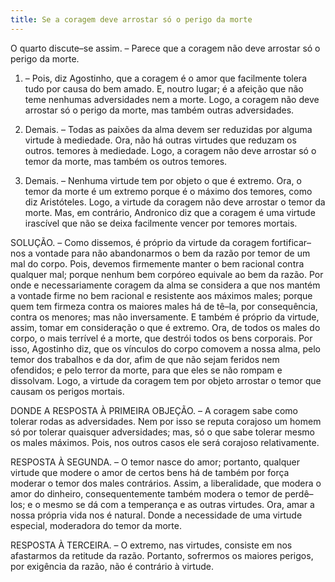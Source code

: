 ```yaml
---
title: Se a coragem deve arrostar só o perigo da morte
---
```


O quarto discute–se assim. – Parece que a coragem não deve arrostar só o perigo da morte.  

1. – Pois, diz Agostinho, que a coragem é o amor que facilmente tolera tudo por causa do bem amado. E, noutro lugar; é a afeição que não teme nenhumas adversidades nem a morte. Logo, a coragem não deve arrostar só o perigo da morte, mas também outras adversidades.  

2. Demais. – Todas as paixões da alma devem ser reduzidas por alguma virtude à mediedade. Ora, não há outras virtudes que reduzam os outros. temores à mediedade. Logo, a coragem não deve arrostar só o temor da morte, mas também os outros temores.  

3. Demais. – Nenhuma virtude tem por objeto o que é extremo. Ora, o temor da morte é um extremo porque é o máximo dos temores, como diz Aristóteles. Logo, a virtude da coragem não deve arrostar o temor da morte.  Mas, em contrário, Andronico diz que a coragem é uma virtude irascível que não se deixa facilmente vencer por temores mortais.  

SOLUÇÃO. – Como dissemos, é próprio da virtude da coragem fortificar–nos a vontade para não abandonarmos o bem da razão por temor de um mal do corpo. Pois, devemos firmemente manter o bem racional contra qualquer mal; porque nenhum bem corpóreo equivale ao bem da razão. Por onde e necessariamente coragem da alma se considera a que nos mantém a vontade firme no bem racional e resistente aos máximos males; porque quem tem firmeza contra os maiores males há de tê–la, por consequência, contra os menores; mas não inversamente. E também é próprio da virtude, assim, tomar em consideração o que é extremo. Ora, de todos os males do corpo, o mais terrível é a morte, que destrói todos os bens corporais. Por isso, Agostinho diz, que os vínculos do corpo comovem a nossa alma, pelo temor dos trabalhos e da dor, afim de que não sejam feridos nem ofendidos; e pelo terror da morte, para que eles se não rompam e dissolvam. Logo, a virtude da coragem tem por objeto arrostar o temor que causam os perigos mortais.  

DONDE A RESPOSTA À PRIMEIRA OBJEÇÃO. – A coragem sabe como tolerar rodas as adversidades. Nem por isso se reputa corajoso um homem só por tolerar quaisquer adversidades; mas, só o que sabe tolerar mesmo os males máximos. Pois, nos outros casos ele será corajoso relativamente. 

RESPOSTA À SEGUNDA. – O temor nasce do amor; portanto, qualquer virtude que modere o amor de certos bens há de também por força moderar o temor dos males contrários. Assim, a liberalidade, que modera o amor do dinheiro, consequentemente também modera o temor de perdê–los; e o mesmo se dá com a temperança e as outras virtudes. Ora, amar a nossa própria vida nos é natural. Donde a necessidade de uma virtude especial, moderadora do temor da morte.  

RESPOSTA À TERCEIRA. – O extremo, nas virtudes, consiste em nos afastarmos da retitude da razão. Portanto, sofrermos os maiores perigos, por exigência da razão, não é contrário à virtude.